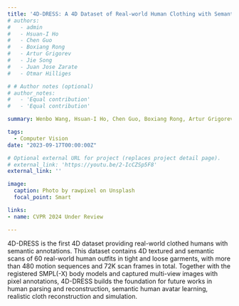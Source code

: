 ```yaml
---
title: '4D-DRESS: A 4D Dataset of Real-world Human Clothing with Semantic Annotations'
# authors:
#   - admin
#   - Hsuan-I Ho
#   - Chen Guo
#   - Boxiang Rong
#   - Artur Grigorev
#   - Jie Song
#   - Juan Jose Zarate
#   - Otmar Hilliges

# # Author notes (optional)
# author_notes:
#   - 'Equal contribution'
#   - 'Equal contribution'

summary: Wenbo Wang, Hsuan-I Ho, Chen Guo, Boxiang Rong, Artur Grigorev, Jie Song, Juan Jose Zarate, Otmar Hilliges.

tags:
  - Computer Vision
date: "2023-09-17T00:00:00Z"

# Optional external URL for project (replaces project detail page).
# external_link: 'https://youtu.be/2-IcCZSp5F8'
external_link: ''

image:
  caption: Photo by rawpixel on Unsplash
  focal_point: Smart

links:
- name: CVPR 2024 Under Review

---
```


4D-DRESS is the first 4D dataset providing real-world clothed humans with semantic annotations. This dataset contains 4D textured and semantic scans of 60 real-world human outfits in tight and loose garments, with more than 480 motion sequences and 72K scan frames in total. Together with the registered SMPL(-X) body models and captured multi-view images with pixel annotations, 4D-DRESS builds the foundation for future works in human parsing and reconstruction, semantic human avatar learning, realistic cloth reconstruction and simulation. 
